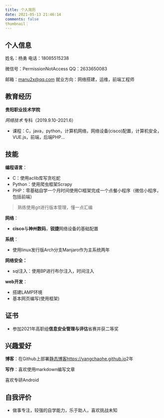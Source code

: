 ```yaml
---
title: 个人简历
date: 2021-05-13 21:46:14
comments: false
thumbnail：
---
```


## 个人信息

姓名：杨勇											电话：18085515238

微信号：PermissionNotAccess			 			    QQ：2633650083

邮箱：manu2x@qq.com									就业方向：网络搭建，运维，前端工程师

## 教育经历

**贵阳职业技术学院**

*网络技术* 专科（2019.9.10-2021.6）

- 课程：C，java，python，计算机网络，网络设备(cisco)配置，计算机安全，VUE.js，前端，后端PHP...

## 技能

**编程语言**：

- C：使用aclib库写贪吃蛇
- Python：使用爬虫框架Scrapy
- PHP：零基础自学一个月时间使用CI框架完成一个点餐小程序（微信小程序，包括前端）

> 熟练使用git进行版本管理，懂一点汇编

**网络**：

- **cisco**与**神州数码**，**锐捷**网络设备的基础配置

 **系统**：

- 使用linux发行版Arch分支Manjaro作为主系统两年

**网络安全：**

- sql注入：使用BP进行布尔注入，时间注入

**web开发**：

- 搭建LAMP环境
- 基本网页编写(使用框架)

## 证书

- 参加2021年高职组**信息安全管理与评估**省赛并获二等奖

## 兴趣爱好

**博客**：在Github上部署[静态博客https://yangchaohe.github.io](https://yangchaohe.github.io)2年

**写作**：喜欢使用markdown编写文章

喜欢专研Android

## 自我评价

- 做事专注，较强的自学能力，乐于助人，喜欢挑战未知

